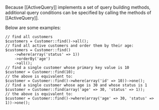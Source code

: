 Because [[ActiveQuery]] implements a set of query building methods,
additional query conditions can be specified by calling the methods of [[ActiveQuery]].

Below are some examples:

~~~
// find all customers
$customers = Customer::find()->all();
// find all active customers and order them by their age:
$customers = Customer::find()
    ->where(array('status' => 1))
    ->orderBy('age')
    ->all();
// find a single customer whose primary key value is 10
$customer = Customer::find(10);
// the above is equivalent to:
$customer = Customer::find()->where(array('id' => 10))->one();
// find a single customer whose age is 30 and whose status is 1
$customer = Customer::find(array('age' => 30, 'status' => 1));
// the above is equivalent to:
$customer = Customer::find()->where(array('age' => 30, 'status' => 1))->one();
~~~
